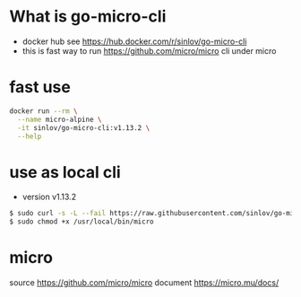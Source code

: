 # What is go-micro-cli

- docker hub see https://hub.docker.com/r/sinlov/go-micro-cli
- this is fast way to run https://github.com/micro/micro cli under micro

# fast use

```sh
docker run --rm \
  --name micro-alpine \
  -it sinlov/go-micro-cli:v1.13.2 \
  --help
```

# use as local cli

- version v1.13.2

```sh
$ sudo curl -s -L --fail https://raw.githubusercontent.com/sinlov/go-micro-cli/master/dist/v1.13.2/run.sh -o /usr/local/bin/micro
$ sudo chmod +x /usr/local/bin/micro
```

# micro

source https://github.com/micro/micro
document https://micro.mu/docs/

